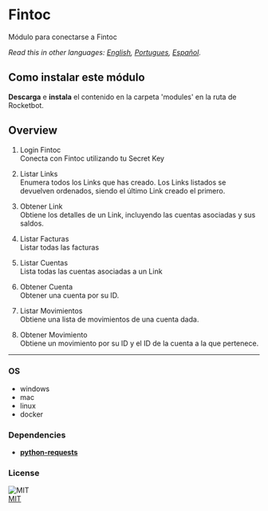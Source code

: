 # Fintoc
  
Módulo para conectarse a Fintoc  

*Read this in other languages: [English](README.md), [Portugues](README.pr.md), [Español](README.es.md).*

## Como instalar este módulo
  
__Descarga__ e __instala__ el contenido en la carpeta 'modules' en la ruta de Rocketbot.  



## Overview


1. Login Fintoc  
Conecta con Fintoc utilizando tu Secret Key

2. Listar Links  
Enumera todos los Links que has creado. Los Links listados se devuelven ordenados, siendo el último Link creado el primero.

3. Obtener Link  
Obtiene los detalles de un Link, incluyendo las cuentas asociadas y sus saldos.

4. Listar Facturas  
Listar todas las facturas

5. Listar Cuentas  
Lista todas las cuentas asociadas a un Link

6. Obtener Cuenta  
Obtener una cuenta por su ID.

7. Listar Movimientos  
Obtiene una lista de movimientos de una cuenta dada.

8. Obtener Movimiento  
Obtiene un movimiento por su ID y el ID de la cuenta a la que pertenece.  




----
### OS

- windows
- mac
- linux
- docker

### Dependencies
- [**python-requests**](https://pypi.org/project/python-requests/)
### License
  
![MIT](https://camo.githubusercontent.com/107590fac8cbd65071396bb4d04040f76cde5bde/687474703a2f2f696d672e736869656c64732e696f2f3a6c6963656e73652d6d69742d626c75652e7376673f7374796c653d666c61742d737175617265)  
[MIT](http://opensource.org/licenses/mit-license.ph)